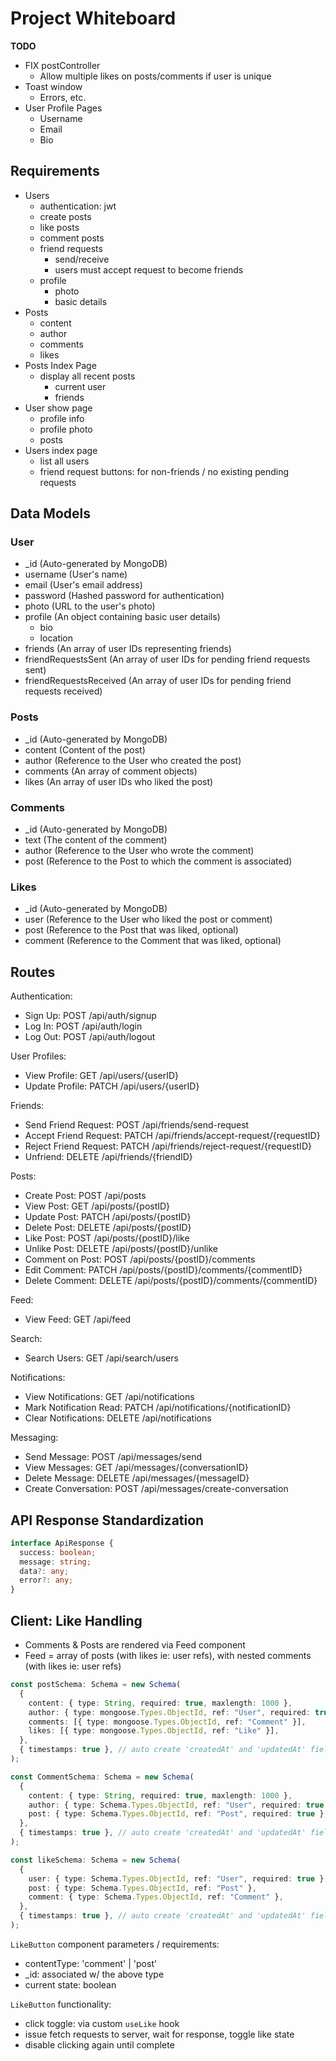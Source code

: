 # Project Whiteboard

**TODO**

- FIX postController
  - Allow multiple likes on posts/comments if user is unique
- Toast window
  - Errors, etc.
- User Profile Pages
  - Username
  - Email
  - Bio

## Requirements

- Users
  - authentication: jwt
  - create posts
  - like posts
  - comment posts
  - friend requests
    - send/receive
    - users must accept request to become friends
  - profile
    - photo
    - basic details
- Posts
  - content
  - author
  - comments
  - likes
- Posts Index Page
  - display all recent posts
    - current user
    - friends
- User show page
  - profile info
  - profile photo
  - posts
- Users index page
  - list all users
  - friend request buttons: for non-friends / no existing pending requests

## Data Models

### User

- \_id (Auto-generated by MongoDB)
- username (User's name)
- email (User's email address)
- password (Hashed password for authentication)
- photo (URL to the user's photo)
- profile (An object containing basic user details)
  - bio
  - location
- friends (An array of user IDs representing friends)
- friendRequestsSent (An array of user IDs for pending friend requests sent)
- friendRequestsReceived (An array of user IDs for pending friend requests received)

### Posts

- \_id (Auto-generated by MongoDB)
- content (Content of the post)
- author (Reference to the User who created the post)
- comments (An array of comment objects)
- likes (An array of user IDs who liked the post)

### Comments

- \_id (Auto-generated by MongoDB)
- text (The content of the comment)
- author (Reference to the User who wrote the comment)
- post (Reference to the Post to which the comment is associated)

### Likes

- \_id (Auto-generated by MongoDB)
- user (Reference to the User who liked the post or comment)
- post (Reference to the Post that was liked, optional)
- comment (Reference to the Comment that was liked, optional)

## Routes

Authentication:

- Sign Up: POST /api/auth/signup
- Log In: POST /api/auth/login
- Log Out: POST /api/auth/logout

User Profiles:

- View Profile: GET /api/users/{userID}
- Update Profile: PATCH /api/users/{userID}

Friends:

- Send Friend Request: POST /api/friends/send-request
- Accept Friend Request: PATCH /api/friends/accept-request/{requestID}
- Reject Friend Request: PATCH /api/friends/reject-request/{requestID}
- Unfriend: DELETE /api/friends/{friendID}

Posts:

- Create Post: POST /api/posts
- View Post: GET /api/posts/{postID}
- Update Post: PATCH /api/posts/{postID}
- Delete Post: DELETE /api/posts/{postID}
- Like Post: POST /api/posts/{postID}/like
- Unlike Post: DELETE /api/posts/{postID}/unlike
- Comment on Post: POST /api/posts/{postID}/comments
- Edit Comment: PATCH /api/posts/{postID}/comments/{commentID}
- Delete Comment: DELETE /api/posts/{postID}/comments/{commentID}

Feed:

- View Feed: GET /api/feed

Search:

- Search Users: GET /api/search/users

Notifications:

- View Notifications: GET /api/notifications
- Mark Notification Read: PATCH /api/notifications/{notificationID}
- Clear Notifications: DELETE /api/notifications

Messaging:

- Send Message: POST /api/messages/send
- View Messages: GET /api/messages/{conversationID}
- Delete Message: DELETE /api/messages/{messageID}
- Create Conversation: POST /api/messages/create-conversation

## API Response Standardization

```ts
interface ApiResponse {
  success: boolean;
  message: string;
  data?: any;
  error?: any;
}
```

## Client: Like Handling

- Comments & Posts are rendered via Feed component
- Feed = array of posts (with likes ie: user refs), with nested comments (with likes ie: user refs)

```ts
const postSchema: Schema = new Schema(
  {
    content: { type: String, required: true, maxlength: 1000 },
    author: { type: mongoose.Types.ObjectId, ref: "User", required: true },
    comments: [{ type: mongoose.Types.ObjectId, ref: "Comment" }],
    likes: [{ type: mongoose.Types.ObjectId, ref: "Like" }],
  },
  { timestamps: true }, // auto create 'createdAt' and 'updatedAt' fields
);

const CommentSchema: Schema = new Schema(
  {
    content: { type: String, required: true, maxlength: 1000 },
    author: { type: Schema.Types.ObjectId, ref: "User", required: true },
    post: { type: Schema.Types.ObjectId, ref: "Post", required: true },
  },
  { timestamps: true }, // auto create 'createdAt' and 'updatedAt' fields
);

const likeSchema: Schema = new Schema(
  {
    user: { type: Schema.Types.ObjectId, ref: "User", required: true },
    post: { type: Schema.Types.ObjectId, ref: "Post" },
    comment: { type: Schema.Types.ObjectId, ref: "Comment" },
  },
  { timestamps: true }, // auto create 'createdAt' and 'updatedAt' fields
);
```

`LikeButton` component parameters / requirements:

- contentType: 'comment' | 'post'
- \_id: associated w/ the above type
- current state: boolean

`LikeButton` functionality:

- click toggle: via custom `useLike` hook
- issue fetch requests to server, wait for response, toggle like state
- disable clicking again until complete
